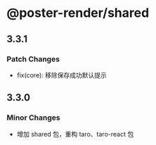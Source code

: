 # @poster-render/shared

## 3.3.1

### Patch Changes

- fix(core): 移除保存成功默认提示

## 3.3.0

### Minor Changes

- 增加 shared 包，重构 taro、taro-react 包
